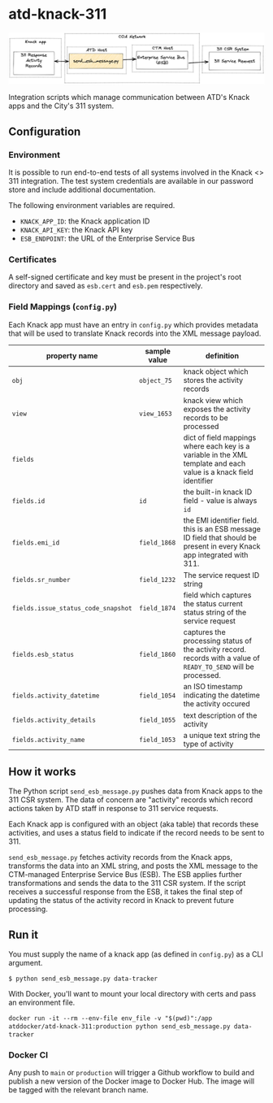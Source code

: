 # atd-knack-311

![data-flow](docs/flow.png)

Integration scripts which manage communication between ATD's Knack apps and the City's 311 system.

## Configuration

### Environment

It is possible to run end-to-end tests of all systems involved in the Knack <> 311 integration. The test system credentials are available in our password store and include additional documentation.

The following environment variables are required.

- `KNACK_APP_ID`: the Knack application ID
- `KNACK_API_KEY`: the Knack API key
- `ESB_ENDPOINT`: the URL of the Enterprise Service Bus

### Certificates

A self-signed certificate and key must be present in the project's root directory and saved as `esb.cert` and `esb.pem` respectively.

### Field Mappings (`config.py`)

Each Knack app must have an entry in `config.py` which provides metadata that will be used to translate Knack records into the XML message payload.

| property name | sample value | definition 
|-|-|-
`obj` | `object_75` | knack object which stores the activity records
`view` | `view_1653` | knack view which exposes the activity records to be processed
`fields` | | dict of field mappings where each key is a variable in the XML template and each value is a knack field identifier
`fields.id` | `id` |  the built-in knack ID field - value is always `id`
`fields.emi_id` | `field_1868` | the EMI identifier field. this is an ESB message ID field that should be present in every Knack app integrated with 311.
`fields.sr_number` | `field_1232` | The service request ID string
`fields.issue_status_code_snapshot` | `field_1874` | field which captures the status current status string of the service request
`fields.esb_status` | `field_1860` | captures the processing status of the activity record. records with a value of `READY_TO_SEND` will be processed.
`fields.activity_datetime` | `field_1054` | an ISO timestamp indicating the datetime the activity occured
`fields.activity_details` | `field_1055` | text description of the activity
`fields.activity_name` | `field_1053` | a unique text string the type of activity

## How it works

The Python script `send_esb_message.py` pushes data from Knack apps to the 311 CSR system. The data of concern are "activity" records which record actions taken by ATD staff in response to 311 service requests.

Each Knack app is configured with an object (aka table) that records these activities, and uses a status field to indicate if the record needs to be sent to 311.

`send_esb_message.py` fetches activity records from the Knack apps, transforms the data into an XML string, and posts the XML message to the CTM-managed Enterprise Service Bus (ESB). The ESB applies further transformations and sends the data to the 311 CSR system. If the script receives a successful response from the ESB, it takes the final step of updating the status of the activity record in Knack to prevent future processing.

## Run it

You must supply the name of a knack app (as defined in `config.py`) as a CLI argument.

```shell
$ python send_esb_message.py data-tracker
```

With Docker, you'll want to mount your local directory with certs and pass an environment file. 

```shell
docker run -it --rm --env-file env_file -v "$(pwd)":/app atddocker/atd-knack-311:production python send_esb_message.py data-tracker
```


### Docker CI

Any push to `main` or `production` will trigger a Github workflow to build and publish a new version of the Docker image to Docker Hub. The image will be tagged with the relevant branch name.

